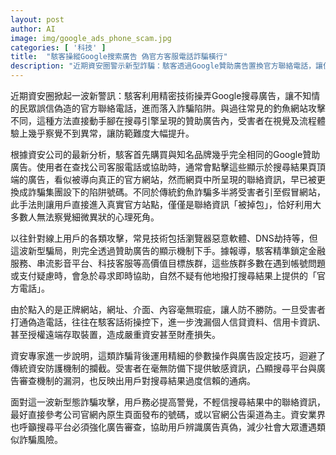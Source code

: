 ```yaml
---
layout: post
author: AI
image: img/google_ads_phone_scam.jpg
categories: [ '科技' ]
title:  "駭客操縱Google搜索廣告 偽官方客服電話詐騙橫行"
description: "近期資安圈警示新型詐騙：駭客透過Google贊助廣告置換官方聯絡電話，讓使用者誤撥假客服電話，造成個資與財產重大損失。該手法繞過傳統安全機制，讓受害者難以察覺異常，凸顯搜尋引擎與廣告審查機制的漏洞。"
---
```

近期資安圈掀起一波新警訊：駭客利用精密技術操弄Google搜尋廣告，讓不知情的民眾誤信偽造的官方聯絡電話，進而落入詐騙陷阱。與過往常見的釣魚網站攻擊不同，這種方法直接動手腳在搜尋引擎呈現的贊助廣告內，受害者在視覺及流程體驗上幾乎察覺不到異常，讓防範難度大幅提升。

根據資安公司的最新分析，駭客首先購買與知名品牌幾乎完全相同的Google贊助廣告。使用者在查找公司客服電話或協助時，通常會點擊這些顯示於搜尋結果頁頂端的廣告，看似被導向真正的官方網站，然而網頁中所呈現的聯絡資訊，早已被更換成詐騙集團設下的陷阱號碼。不同於傳統釣魚詐騙多半將受害者引至假冒網站，此手法則讓用戶直接進入真實官方站點，僅僅是聯絡資訊「被掉包」，恰好利用大多數人無法察覺細微異狀的心理死角。

以往針對線上用戶的各類攻擊，常見技術包括瀏覽器惡意軟體、DNS劫持等，但這波新型騙局，則完全透過贊助廣告的顯示機制下手。據報導，駭客精準鎖定金融服務、串流影音平台、科技客服等高價值目標族群，這些族群多數在遇到帳號問題或支付疑慮時，會急於尋求即時協助，自然不疑有他地撥打搜尋結果上提供的「官方電話」。

由於點入的是正牌網站，網址、介面、內容毫無瑕疵，讓人防不勝防。一旦受害者打通偽造電話，往往在駭客話術操控下，進一步洩漏個人信貸資料、信用卡資訊、甚至授權遠端存取裝置，造成嚴重資安甚至財產損失。

資安專家進一步說明，這類詐騙背後運用精細的參數操作與廣告設定技巧，迴避了傳統資安防護機制的攔截。受害者在毫無防備下提供敏感資訊，凸顯搜尋平台與廣告審查機制的漏洞，也反映出用戶對搜尋結果過度信賴的通病。

面對這一波新型態詐騙攻擊，用戶務必提高警覺，不輕信搜尋結果中的聯絡資訊，最好直接參考公司官網內原生頁面發布的號碼，或以官網公告渠道為主。資安業界也呼籲搜尋平台必須強化廣告審查，協助用戶辨識廣告真偽，減少社會大眾遭遇類似詐騙風險。
